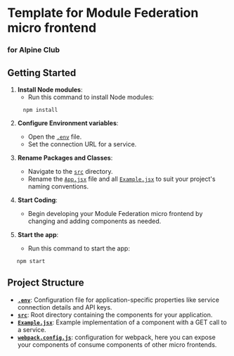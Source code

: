 # Template for Module Federation micro frontend
### for Alpine Club

## Getting Started

1. **Install Node modules**:
   - Run this command to install Node modules:
```shell script
     npm install
```

2. **Configure Environment variables**:
   - Open the [`.env`](.env) file.
   - Set the connection URL for a service.

3. **Rename Packages and Classes**:
   - Navigate to the [`src`](src) directory.
   - Rename the [`App.jsx`](src/App.jsx) file and all [`Example.jsx`](src/Example.jsx) to suit your project's naming conventions.

4. **Start Coding**:
   - Begin developing your Module Federation micro frontend by changing and adding components as needed.

5. **Start the app**:
   - Run this command to start the app:
```shell script
   npm start
```

## Project Structure

- [**`.env`**](.env): Configuration file for application-specific properties like service connection details and API keys.
- [**`src`**](src): Root directory containing the components for your application.
- [**`Example.jsx`**](src/Example.jsx): Example implementation of a component with a GET call to a service.
- [**`webpack.config.js`**](webpack.config.js): configuration for webpack, here you can expose your components of consume components of other micro frontends. 